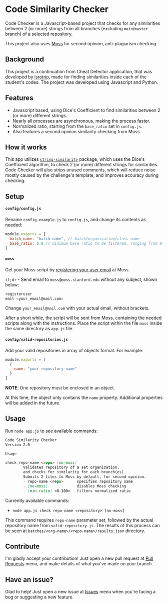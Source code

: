 # Code Similarity Checker

Code Checker is a Javascript-based project that checks for any similarities between 2 (or more) strings from all branches (excluding `main`/`master` branch) of a selected repository.

This project also uses [Moss](https://theory.stanford.edu/~aiken/moss/) for second opinion, anti-plagiarism checking.

## Background

This project is a continuation from Cheat Detector application, that was developed by [isrotrip](https://github.com/isrotrip), made for finding similarities inside each of the student's codes. The project was developed using Javascript and Python.

## Features

* Javascript based, using Dice's Coefficient to find similarities between 2 (or more) different strings.
* Nearly all processes are asynchronous, making the process faster.
* Normalized ratio, starting from the `base_ratio` set in `config.js`.
* Also features a second opinion similarity checking from Moss.

## How it works

This app utilizes [`string-similarity`](https://github.com/aceakash/string-similarity) package, which uses the Dice's Coefficient algorithm, to check 2 (or more) different strings for similarities. Code Checker will also strips unused comments, which will reduce noise mostly caused by the challenge's template, and improves accuracy during checking.

## Setup

#### `config/config.js`

Rename `config.example.js` to `config.js`, and change its contents as needed:

``` js
module.exports = {
  batch_name: "batch-name", // batch/organization/class name
  base_ratio: 0.8 // minimum base ratio to be filtered, ranging from 0-1. Default: 0.8
}
```

#### `moss`

Get your Moss script by [registering your user email](https://theory.stanford.edu/~aiken/moss/) at Moss.

`tl;dr` - Send email to `moss@moss.stanford.edu` without any subject, shown below:

``` sh
registeruser
mail <your_email@mail.com>
```

Change `your_email@mail.com` with your actual email, without brackets.

After a short while, the script will be sent from Moss, containing the needed scripts along with the instructions. Place the script within the file `moss` inside the same directory as `app.js` file.

#### `config/valid-repositories.js`

Add your valid repositories in array of objects format. For example:

``` js
module.exports = [
  {
    name: "your-repository-name"
  }
]
```

**NOTE**: One repository must be enclosed in an object.

At this time, the object only contains the `name` property. Additional properties will be added in the future.

## Usage

Run `node app.js` to see available commands:

``` md
Code Similarity Checker
Version 2.0

Usage

check repo-name <repo> [no-moss]
        Validates repository of a set organization,
        and checks for similarity for each branch(es).
        Submits 2 files to Moss by default, for second opinion.
        - repo-name <repo>      specifies repository name
        - [no-moss]             disables Moss checking
        - [min-ratio] <0-100>   filters normalized ratio
```

Currently available commands:

* `node app.js check repo-name <repository> [no-moss]`

This command requires `repo-name` parameter set, followed by the actual repository name from `valid-repository.js`. The results of this process can be seen at `batches/<org-name>/<repo-name>/results.json` directory.

## Contribute

I'm gladly accept your contribution! Just open a new pull request at [Pull Requests](/pulls) menu, and make details of what you've made on your branch.

## Have an issue?

Glad to help! Just open a new issue at [Issues](/issues) menu when you're facing a bug or suggesting a new feature.